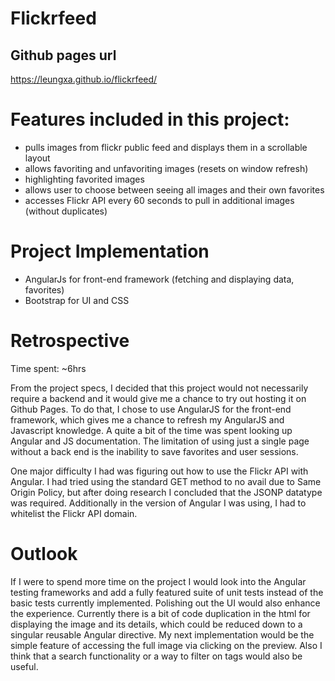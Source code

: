 # Flickrfeed

## Github pages url
https://leungxa.github.io/flickrfeed/

# Features included in this project:
- pulls images from flickr public feed and displays them in a scrollable layout
- allows favoriting and unfavoriting images (resets on window refresh)
- highlighting favorited images
- allows user to choose between seeing all images and their own favorites
- accesses Flickr API every 60 seconds to pull in additional images (without duplicates)


# Project Implementation
- AngularJs for front-end framework (fetching and displaying data, favorites)
- Bootstrap for UI and CSS


# Retrospective
Time spent: ~6hrs

From the project specs, I decided that this project would not necessarily require a backend
and it would give me a chance to try out hosting it on Github Pages. To do that, I chose to
use AngularJS for the front-end framework, which gives me a chance to refresh my AngularJS
and Javascript knowledge. A quite a bit of the time was spent looking up Angular and JS
documentation. The limitation of using just a single page without a back end is the inability
to save favorites and user sessions.

One major difficulty I had was figuring out how to use the Flickr API with Angular. I had tried
using the standard GET method to no avail due to Same Origin Policy, but after doing research
I concluded that the JSONP datatype was required. Additionally in the version of Angular I was
using, I had to whitelist the Flickr API domain.

# Outlook
If I were to spend more time on the project I would look into the Angular testing frameworks
and add a fully featured suite of unit tests instead of the basic tests currently implemented.
Polishing out the UI would also enhance the experience. Currently there is a bit of code
duplication in the html for displaying the image and its details, which could be reduced down
to a singular reusable Angular directive. My next implementation would be the simple feature
of accessing the full image via clicking on the preview. Also I think that a search functionality
or a way to filter on tags would also be useful.

